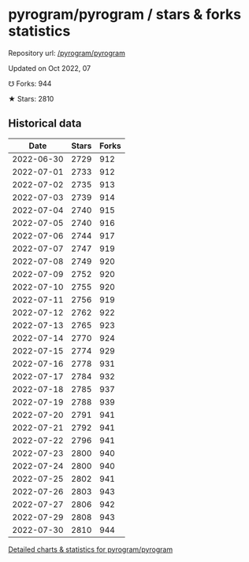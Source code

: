 # pyrogram/pyrogram / stars & forks statistics

Repository url: [/pyrogram/pyrogram](https://github.com/pyrogram/pyrogram)

Updated on Oct 2022, 07

☋ Forks: 944

★ Stars: 2810

## Historical data
| Date | Stars | Forks |
|------|-------|-------|
| 2022-06-30 | 2729 | 912 | 
| 2022-07-01 | 2733 | 912 | 
| 2022-07-02 | 2735 | 913 | 
| 2022-07-03 | 2739 | 914 | 
| 2022-07-04 | 2740 | 915 | 
| 2022-07-05 | 2740 | 916 | 
| 2022-07-06 | 2744 | 917 | 
| 2022-07-07 | 2747 | 919 | 
| 2022-07-08 | 2749 | 920 | 
| 2022-07-09 | 2752 | 920 | 
| 2022-07-10 | 2755 | 920 | 
| 2022-07-11 | 2756 | 919 | 
| 2022-07-12 | 2762 | 922 | 
| 2022-07-13 | 2765 | 923 | 
| 2022-07-14 | 2770 | 924 | 
| 2022-07-15 | 2774 | 929 | 
| 2022-07-16 | 2778 | 931 | 
| 2022-07-17 | 2784 | 932 | 
| 2022-07-18 | 2785 | 937 | 
| 2022-07-19 | 2788 | 939 | 
| 2022-07-20 | 2791 | 941 | 
| 2022-07-21 | 2792 | 941 | 
| 2022-07-22 | 2796 | 941 | 
| 2022-07-23 | 2800 | 940 | 
| 2022-07-24 | 2800 | 940 | 
| 2022-07-25 | 2802 | 941 | 
| 2022-07-26 | 2803 | 943 | 
| 2022-07-27 | 2806 | 942 | 
| 2022-07-29 | 2808 | 943 | 
| 2022-07-30 | 2810 | 944 | 


[Detailed charts & statistics for pyrogram/pyrogram](https://reviewgithub.com/rep/pyrogram/pyrogram)
